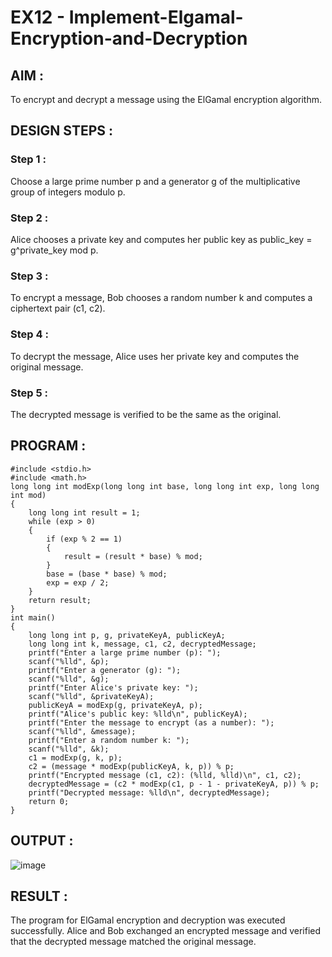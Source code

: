 # EX12 - Implement-Elgamal-Encryption-and-Decryption
## AIM :
To encrypt and decrypt a message using the ElGamal encryption algorithm.

## DESIGN STEPS :
### Step 1 : 
Choose a large prime number p and a generator g of the multiplicative group of integers modulo p.

### Step 2 : 
Alice chooses a private key and computes her public key as
public_key = g^private_key mod p.
### Step 3 : 
To encrypt a message, Bob chooses a random number k and computes a ciphertext pair (c1, c2).

### Step 4 : 
To decrypt the message, Alice uses her private key and computes the original message.

### Step 5 : 
The decrypted message is verified to be the same as the original.

## PROGRAM :

```
#include <stdio.h>
#include <math.h>
long long int modExp(long long int base, long long int exp, long long int mod) 
{
    long long int result = 1;
    while (exp > 0) 
    {
        if (exp % 2 == 1)
        {
            result = (result * base) % mod;
        }
        base = (base * base) % mod;
        exp = exp / 2;
    }
    return result;
}
int main() 
{
    long long int p, g, privateKeyA, publicKeyA;
    long long int k, message, c1, c2, decryptedMessage;
    printf("Enter a large prime number (p): ");
    scanf("%lld", &p);
    printf("Enter a generator (g): ");
    scanf("%lld", &g);
    printf("Enter Alice's private key: ");
    scanf("%lld", &privateKeyA);
    publicKeyA = modExp(g, privateKeyA, p);
    printf("Alice's public key: %lld\n", publicKeyA);
    printf("Enter the message to encrypt (as a number): ");
    scanf("%lld", &message);
    printf("Enter a random number k: ");
    scanf("%lld", &k);
    c1 = modExp(g, k, p);
    c2 = (message * modExp(publicKeyA, k, p)) % p;
    printf("Encrypted message (c1, c2): (%lld, %lld)\n", c1, c2);
    decryptedMessage = (c2 * modExp(c1, p - 1 - privateKeyA, p)) % p;
    printf("Decrypted message: %lld\n", decryptedMessage);
    return 0;
}
```
  
## OUTPUT :
![image](https://github.com/user-attachments/assets/1dd573cd-790c-4a73-a9b6-5fb4a7967439)


## RESULT :
The program for ElGamal encryption and decryption was executed successfully. Alice and Bob exchanged an encrypted message and verified that the decrypted message matched the original message.
